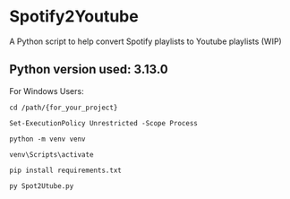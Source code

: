 # Spotify2Youtube

A Python script to help convert Spotify playlists to Youtube playlists (WIP)

## Python version used: 3.13.0

For Windows Users:

```
cd /path/{for_your_project}

Set-ExecutionPolicy Unrestricted -Scope Process 

python -m venv venv

venv\Scripts\activate

pip install requirements.txt

py Spot2Utube.py
```
